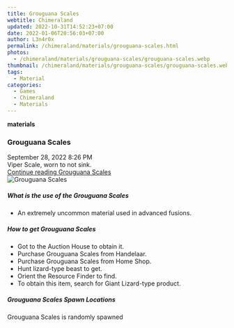 ```yaml
---
title: Grouguana Scales
webtitle: Chimeraland
updated: 2022-10-31T14:52:23+07:00
date: 2022-01-06T20:56:03+07:00
author: L3n4r0x
permalink: /chimeraland/materials/grouguana-scales.html
photos:
  - /chimeraland/materials/grouguana-scales/grouguana-scales.webp
thumbnail: /chimeraland/materials/grouguana-scales/grouguana-scales.webp
tags:
  - Material
categories:
  - Games
  - Chimeraland
  - Materials
---
```


<section id="bootstrap-wrapper"><link rel="stylesheet" href="https://cdn.statically.io/gh/dimaslanjaka/Web-Manajemen/40ac3225/css/bootstrap-4.5-wrapper.css"/><div class="row g-0 border rounded overflow-hidden flex-md-row mb-4 shadow-sm position-relative"><div class="col p-4 d-flex flex-column position-static"><strong class="d-inline-block mb-2 text-success">materials</strong><h3 class="mb-0">Grouguana Scales</h3><div class="mb-1 text-muted">September 28, 2022 8:26 PM</div><div class="mb-2 border p-1">Viper Scale, worn to not sink.</div><a href="#" class="stretched-link d-none">Continue reading Grouguana Scales</a></div><div class="col-auto d-none d-lg-block"><img src="/chimeraland/materials/grouguana-scales/grouguana-scales.webp" alt="Grouguana Scales"/></div></div><div class="row"><div class="col-lg-6 col-12 mb-2"><div class="card"><div class="card-body"><h5 class="card-title">What is the use of the Grouguana Scales</h5><div class="card-text"><ul><li>An extremely uncommon material used in advanced fusions.</li></ul></div></div></div></div><div class="col-lg-6 col-12 mb-2"><div class="card"><div class="card-body"><h5 class="card-title">How to get Grouguana Scales</h5><div class="card-text"><ul><li>Got to the Auction House to obtain it.</li><li>Purchase Grouguana Scales from Handelaar.</li><li>Purchase Grouguana Scales from Home Shop.</li><li>Hunt lizard-type beast to get.</li><li>Orient the Resource Finder to find.</li><li>To obtain this item, search for Giant Lizard-type product.</li></ul></div></div></div></div><div class="col-12 mb-2"><h5>Grouguana Scales Spawn Locations</h5><p>Grouguana Scales is randomly spawned</p></div></div></section>